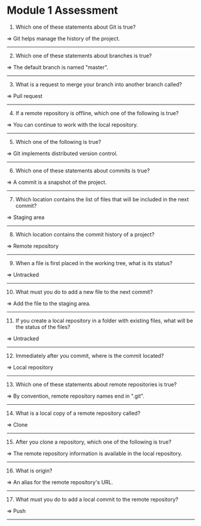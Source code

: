 # Module 1 Assessment

1. Which one of these statements about Git is true?

  => Git helps manage the history of the project.

---

2. Which one of these statements about branches is true?

  => The default branch is named "master".

---

3. What is a request to merge your branch into another branch called?

  => Pull request

---

4. If a remote repository is offline, which one of the following is true?

  => You can continue to work with the local repository.

---

5. Which one of the following is true?

  => Git implements distributed version control.

---

6. Which one of these statements about commits is true?

  => A commit is a snapshot of the project.

---

7. Which location contains the list of files that will be included in the next commit?

  => Staging area

---
  
8. Which location contains the commit history of a project?

  => Remote repository

---

9. When a file is first placed in the working tree, what is its status?

  => Untracked

---

10. What must you do to add a new file to the next commit?

  => Add the file to the staging area.

---

11. If you create a local repository in a folder with existing files, what will be the status of the files?

  => Untracked

---

12. Immediately after you commit, where is the commit located?

  => Local repository

---

13. Which one of these statements about remote repositories is true?

  => By convention, remote repository names end in ".git".

---

14. What is a local copy of a remote repository called?

  => Clone

---

15. After you clone a repository, which one of the following is true?

  => The remote repository information is available in the local repository.

---

16. What is origin?

  => An alias for the remote repository's URL.

---

17. What must you do to add a local commit to the remote repository?

  => Push

---
